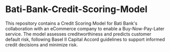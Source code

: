 # Bati-Bank-Credit-Scoring-Model
This repository contains a Credit Scoring Model for Bati Bank's collaboration with an eCommerce company to enable a Buy-Now-Pay-Later service. The model assesses creditworthiness and predicts customer default risk, following Basel II Capital Accord guidelines to support informed credit decisions and minimize risk.
